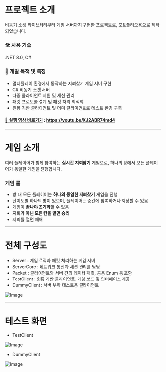 
# 프로젝트 소개

비동기 소켓 라이브러리부터 게임 서버까지 구현한 프로젝트로, 포트폴리오용으로 제작되었습니다.

### 🛠 사용 기술 
.NET 8.0, C#

### 🎯 개발 목적 및 특징
- 멀티플레이 환경에서 동작하는 지뢰찾기 게임 서버 구현
- C# 비동기 소켓 서버
- 다중 클라이언트 지원 및 세션 관리
- 패킷 프로토콜 설계 및 패킷 처리 최적화
- 윈폼 기반 클라이언트 및 더미 클라이언트로 테스트 환경 구축

#### [🎥 실행 영상 바로가기](https://youtu.be/XJ2ABR74md4) : <https://youtu.be/XJ2ABR74md4>


---


# 게임 소개
여러 플레이어가 함께 참여하는 **실시간 지뢰찾기** 게임으로, 하나의 방에서 모든 플레이어가 동일한 게임을 진행합니다. 

### 게임 룰
- 방 내 모든 플레이어는 **하나의 동일한 지뢰찾기** 게임을 진행
- 난이도별 하나의 방이 있으며, 플레이어는 중간에 참여하거나 퇴장할 수 있음
- 게임이 **끝나야 초기화**할 수 있음
- **지뢰가 아닌 모든 칸을 열면 승리**
- 지뢰를 열면 패배


---


# 전체 구성도
- Server : 게임 로직과 패킷 처리하는 게임 서버
- ServerCore : 네트워크 통신과 세션 관리를 담당
- Packet : 클라이언트와 서버 간의 데이터 패킷, 공용 Enum 등 포함
- TestClient : 윈폼 기반 클라이언트. 게임 보드 및 인터페이스 제공
- DummyClient : 서버 부하 테스트용 클라이언트


![Image](https://github.com/user-attachments/assets/969652a3-6121-43c8-804f-53c06bc73f7f)



---


# 테스트 화면

- TestClient

![Image](https://github.com/user-attachments/assets/5db81d04-f422-4192-b5d8-eebdd6b237b8)

- DummyClient

![Image](https://github.com/user-attachments/assets/4349a217-f874-48f6-9fc6-f0de9d92dc9d)